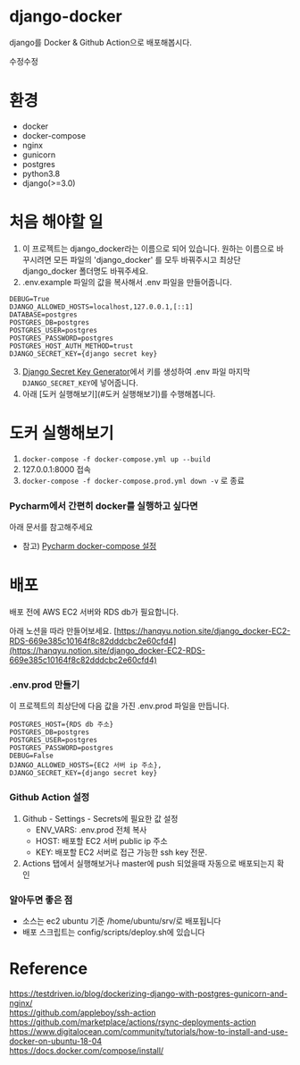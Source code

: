 # django-docker
django를 Docker & Github Action으로 배포해봅시다.

수정수정
# 환경
- docker 
- docker-compose
- nginx
- gunicorn
- postgres
- python3.8
- django(>=3.0)

# 처음 해야할 일
1. 이 프로젝트는 django_docker라는 이름으로 되어 있습니다. 원하는 이름으로 바꾸시려면 모든 파일의 'django_docker' 를 모두 바꿔주시고 최상단 django_docker 폴더명도 바꿔주세요.
2. .env.example 파일의 값을 복사해서 .env 파일을 만들어줍니다. 
```
DEBUG=True
DJANGO_ALLOWED_HOSTS=localhost,127.0.0.1,[::1]
DATABASE=postgres
POSTGRES_DB=postgres
POSTGRES_USER=postgres
POSTGRES_PASSWORD=postgres
POSTGRES_HOST_AUTH_METHOD=trust
DJANGO_SECRET_KEY={django secret key}
``` 

3. [Django Secret Key Generator](https://miniwebtool.com/django-secret-key-generator/)에서 키를 생성하여 .env 파일 마지막 `DJANGO_SECRET_KEY`에 넣어줍니다.
4. 아래 [도커 실행해보기](#도커 실행해보기)를 수행해봅니다.

# 도커 실행해보기
1. `docker-compose -f docker-compose.yml up --build`
2. 127.0.0.1:8000 접속
3. `docker-compose -f docker-compose.prod.yml down -v` 로 종료

### Pycharm에서 간편히 docker를 실행하고 싶다면 
아래 문서를 참고해주세요
- 참고) [Pycharm docker-compose 설정](https://www.jetbrains.com/help/pycharm/docker-compose.html#working)

# 배포
배포 전에 AWS EC2 서버와 RDS db가 필요합니다.

아래 노션을 따라 만들어보세요.
[https://hanqyu.notion.site/django_docker-EC2-RDS-669e385c10164f8c82dddcbc2e60cfd4](https://hanqyu.notion.site/django_docker-EC2-RDS-669e385c10164f8c82dddcbc2e60cfd4)

### .env.prod 만들기
이 프로젝트의 최상단에 다음 값을 가진 .env.prod 파일을 만듭니다.
```
POSTGRES_HOST={RDS db 주소}
POSTGRES_DB=postgres
POSTGRES_USER=postgres
POSTGRES_PASSWORD=postgres
DEBUG=False
DJANGO_ALLOWED_HOSTS={EC2 서버 ip 주소},
DJANGO_SECRET_KEY={django secret key}
```

### Github Action 설정
1. Github - Settings - Secrets에 필요한 값 설정
    - ENV_VARS: .env.prod 전체 복사
    - HOST: 배포할 EC2 서버 public ip 주소
    - KEY: 배포할 EC2 서버로 접근 가능한 ssh key 전문.
2. Actions 탭에서 실행해보거나 master에 push 되었을때 자동으로 배포되는지 확인


### 알아두면 좋은 점
- 소스는 ec2 ubuntu 기준 /home/ubuntu/srv/로 배포됩니다
- 배포 스크립트는 config/scripts/deploy.sh에 있습니다 

# Reference
https://testdriven.io/blog/dockerizing-django-with-postgres-gunicorn-and-nginx/ \
https://github.com/appleboy/ssh-action \
https://github.com/marketplace/actions/rsync-deployments-action \
https://www.digitalocean.com/community/tutorials/how-to-install-and-use-docker-on-ubuntu-18-04 \
https://docs.docker.com/compose/install/
